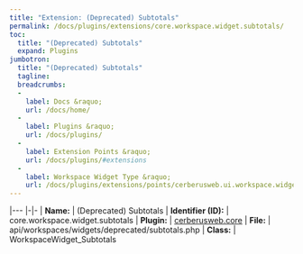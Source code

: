 ```yaml
---
title: "Extension: (Deprecated) Subtotals"
permalink: /docs/plugins/extensions/core.workspace.widget.subtotals/
toc:
  title: "(Deprecated) Subtotals"
  expand: Plugins
jumbotron:
  title: "(Deprecated) Subtotals"
  tagline: 
  breadcrumbs:
  -
    label: Docs &raquo;
    url: /docs/home/
  -
    label: Plugins &raquo;
    url: /docs/plugins/
  -
    label: Extension Points &raquo;
    url: /docs/plugins/#extensions
  -
    label: Workspace Widget Type &raquo;
    url: /docs/plugins/extensions/points/cerberusweb.ui.workspace.widget
---
```


|---
|-|-
| **Name:** | (Deprecated) Subtotals
| **Identifier (ID):** | core.workspace.widget.subtotals
| **Plugin:** | [cerberusweb.core](/docs/plugins/cerberusweb.core/)
| **File:** | api/workspaces/widgets/deprecated/subtotals.php
| **Class:** | WorkspaceWidget_Subtotals

